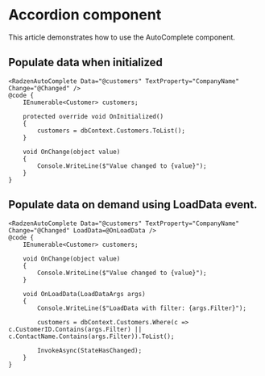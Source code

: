 # Accordion component
This article demonstrates how to use the AutoComplete component.

## Populate data when initialized
```
<RadzenAutoComplete Data="@customers" TextProperty="CompanyName" Change="@Changed" />
@code {
    IEnumerable<Customer> customers;

    protected override void OnInitialized()
    {
        customers = dbContext.Customers.ToList();
    }

    void OnChange(object value)
    {
        Console.WriteLine($"Value changed to {value}");
    }
}
```

## Populate data on demand using LoadData event.
```
<RadzenAutoComplete Data="@customers" TextProperty="CompanyName" Change="@Changed" LoadData=@OnLoadData />
@code {
    IEnumerable<Customer> customers;

    void OnChange(object value)
    {
        Console.WriteLine($"Value changed to {value}");
    }

    void OnLoadData(LoadDataArgs args)
    {
        Console.WriteLine($"LoadData with filter: {args.Filter}");

        customers = dbContext.Customers.Where(c => c.CustomerID.Contains(args.Filter) || c.ContactName.Contains(args.Filter)).ToList();

        InvokeAsync(StateHasChanged);
    }
}
```